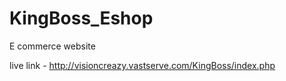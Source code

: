 # KingBoss_Eshop
E commerce website

live link - http://visioncreazy.vastserve.com/KingBoss/index.php
